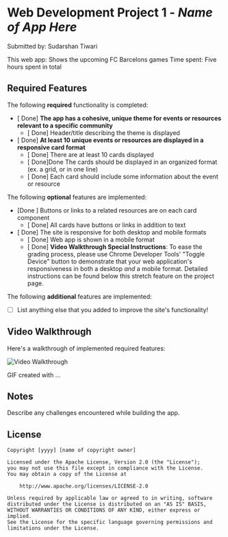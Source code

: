 # Web Development Project 1 - *Name of App Here*

Submitted by: Sudarshan Tiwari

This web app: Shows the upcoming FC Barcelons games
Time spent: Five hours spent in total

## Required Features

The following **required** functionality is completed:

- [ Done] **The app has a cohesive, unique theme for events or resources relevant to a specific community**
  - [ Done] Header/title describing the theme is displayed
- [ Done] **At least 10 unique events or resources are displayed in a responsive card format**
  - [ Done] There are at least 10 cards displayed 
  - [ Done]Done The cards should be displayed in an organized format (ex. a grid, or in one line)
  - [ Done] Each card should include some information about the event or resource


The following **optional** features are implemented:

- [Done ] Buttons or links to a related resources are on each card component
  - [ Done] All cards have buttons or links in addition to text
- [ Done] The site is responsive for both desktop and mobile formats
  - [ Done] Web app is shown in a mobile format
  - [ Done] **Video Walkthrough Special Instructions**: To ease the grading process, please use Chrome Developer Tools' "Toggle Device" button to demonstrate that your web application's responsiveness in both a desktop *and* a mobile format. Detailed instructions can be found below this stretch feature on the project page. 

The following **additional** features are implemented:

* [ ] List anything else that you added to improve the site's functionality!

## Video Walkthrough

Here's a walkthrough of implemented required features:

<img src="https://i.imgur.com/gRR8akg.gif" alt="Video Walkthrough" />


<!-- Replace this with whatever GIF tool you used! -->
GIF created with ...  
<!-- Recommended tools:
[Kap](https://getkap.co/) for macOS
[ScreenToGif](https://www.screentogif.com/) for Windows
[peek](https://github.com/phw/peek) for Linux. -->

## Notes

Describe any challenges encountered while building the app.

## License

    Copyright [yyyy] [name of copyright owner]

    Licensed under the Apache License, Version 2.0 (the "License");
    you may not use this file except in compliance with the License.
    You may obtain a copy of the License at

        http://www.apache.org/licenses/LICENSE-2.0

    Unless required by applicable law or agreed to in writing, software
    distributed under the License is distributed on an "AS IS" BASIS,
    WITHOUT WARRANTIES OR CONDITIONS OF ANY KIND, either express or implied.
    See the License for the specific language governing permissions and
    limitations under the License.